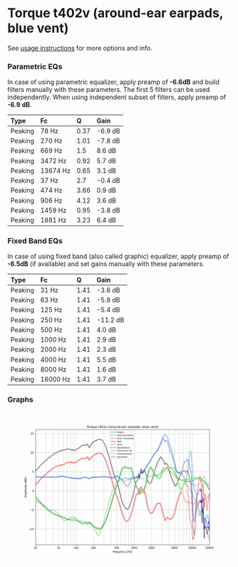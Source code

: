 # Torque t402v (around-ear earpads, blue vent)
See [usage instructions](https://github.com/jaakkopasanen/AutoEq#usage) for more options and info.

### Parametric EQs
In case of using parametric equalizer, apply preamp of **-6.6dB** and build filters manually
with these parameters. The first 5 filters can be used independently.
When using independent subset of filters, apply preamp of **-6.9 dB**.

| Type    | Fc       |    Q | Gain    |
|:--------|:---------|:-----|:--------|
| Peaking | 78 Hz    | 0.37 | -6.9 dB |
| Peaking | 270 Hz   | 1.01 | -7.8 dB |
| Peaking | 669 Hz   | 1.5  | 8.6 dB  |
| Peaking | 3472 Hz  | 0.92 | 5.7 dB  |
| Peaking | 13674 Hz | 0.65 | 3.1 dB  |
| Peaking | 37 Hz    | 2.7  | -0.4 dB |
| Peaking | 474 Hz   | 3.66 | 0.9 dB  |
| Peaking | 906 Hz   | 4.12 | 3.6 dB  |
| Peaking | 1459 Hz  | 0.95 | -3.8 dB |
| Peaking | 1881 Hz  | 3.23 | 6.4 dB  |

### Fixed Band EQs
In case of using fixed band (also called graphic) equalizer, apply preamp of **-6.5dB**
(if available) and set gains manually with these parameters.

| Type    | Fc       |    Q | Gain     |
|:--------|:---------|:-----|:---------|
| Peaking | 31 Hz    | 1.41 | -3.6 dB  |
| Peaking | 63 Hz    | 1.41 | -5.8 dB  |
| Peaking | 125 Hz   | 1.41 | -5.4 dB  |
| Peaking | 250 Hz   | 1.41 | -11.2 dB |
| Peaking | 500 Hz   | 1.41 | 4.0 dB   |
| Peaking | 1000 Hz  | 1.41 | 2.9 dB   |
| Peaking | 2000 Hz  | 1.41 | 2.3 dB   |
| Peaking | 4000 Hz  | 1.41 | 5.5 dB   |
| Peaking | 8000 Hz  | 1.41 | 1.6 dB   |
| Peaking | 16000 Hz | 1.41 | 3.7 dB   |

### Graphs
![](./Torque%20t402v%20(around-ear%20earpads,%20blue%20vent).png)